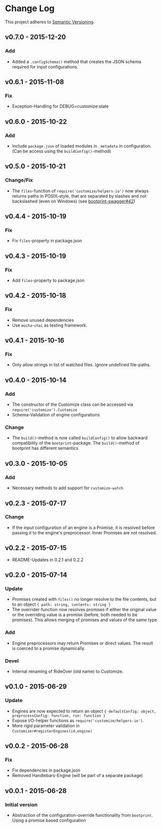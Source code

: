 # Change Log

This project adheres to [Semantic Versioning](http://semver.org/).

## v0.7.0 - 2015-12-20

### Add

* Added a `.configSchema()` method that creates the JSON schema required for input configurations.

## v0.6.1 - 2015-11-08

### Fix

* Exception-Handling for DEBUG=customize:state

## v0.6.0 - 2015-10-22

### Add

* Include `package.json` of loaded modules in `_metadata` in configuration. (Can be access using the `buildConfig()`-method)

## v0.5.0 - 2015-10-21

### Change/Fix
 
* The `files`-function of `require('customize/helpers-io')` now always returns paths
  in POSIX-style, that are separated by slashes and not backslashed (even on Windows)
  (see [bootprint-swagger#42](https://github.com/nknapp/bootprint-swagger/issues/42#issuecomment-149803466))

## v0.4.4 - 2015-10-19

### Fix

* Fix `files`-property in package.json 

## v0.4.3 - 2015-10-19

### Fix

* Add `files`-property to package.json

## v0.4.2 - 2015-10-18

### Fix

* Remove unused dependencies
* Use `mocha`-`chai` as testing framework.

## v0.4.1 - 2015-10-16

### Fix

* Only allow strings in list of watched files. Ignore undefined file-paths.

## v0.4.0 - 2015-10-14

### Add

* The constructor of the Customize class can be accessed via `require('customize').Customize`
* Schema-Validation of engine configurations

### Change

* The `build()`-method is now called `buildConfig()` to allow backward compatibility
  of the `bootprint`-package. The `build()`-method of bootprint has different semantics

## v0.3.0 - 2015-10-05 
### Add

* Necessary methods to add support for `customize-watch`

## v0.2.3 - 2015-07-17

### Change

* If the input configuration of an engine is a Promise, it is resolved 
  before passing it to the engine's preprocessor. Inner Promises are not resolved.

## v0.2.2 - 2015-07-15

* README-Updates in 0.2.1 and 0.2.2

## v0.2.0 - 2015-07-14

### Update
- Promises created with `files()` no longer resolve to the file contents, but 
  to an object `{ path: string, contents: string }`
- The overrider-function now resolves promises if either the original value 
  or the overriding value is a promise (before, both needed to be promises).
  This allows merging of promises and values of the same type
  
### Add

- Engine preprocessors may return Promises or direct values. The result is 
  coerced to a promise dynamically.

### Devel
- Internal renaming of RideOver (old name) to Customize.


## v0.1.0 - 2015-06-29
### Update

- Engines are now expected to return an object `{ defaultConfig: object, preprocessConfig: function, run: function }`
- Expose I/O-helper functions as `require('customize/helpers-io')`.
- More rigid parameter validation in `Customizer#registerEngines(id,engine)`

## v0.0.2 - 2015-06-28
### Fix

- Fix dependencies in package.json
- Removed Handlebars-Engine (will be part of a separate package)

## v0.0.1 - 2015-06-28
### Initial version

- Abstraction of the configuration-override functionality from `bootprint`.
  Using a promise based configuration
